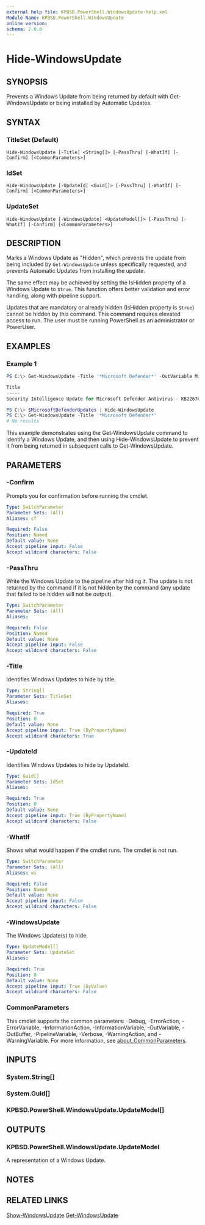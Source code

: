 ```yaml
---
external help file: KPBSD.PowerShell.WindowsUpdate-help.xml
Module Name: KPBSD.PowerShell.WindowsUpdate
online version:
schema: 2.0.0
---
```


# Hide-WindowsUpdate

## SYNOPSIS
Prevents a Windows Update from being returned by default with Get-WindowsUpdate or being installed by Automatic Updates.

## SYNTAX

### TitleSet (Default)
```
Hide-WindowsUpdate [-Title] <String[]> [-PassThru] [-WhatIf] [-Confirm] [<CommonParameters>]
```

### IdSet
```
Hide-WindowsUpdate [-UpdateId] <Guid[]> [-PassThru] [-WhatIf] [-Confirm] [<CommonParameters>]
```

### UpdateSet
```
Hide-WindowsUpdate [-WindowsUpdate] <UpdateModel[]> [-PassThru] [-WhatIf] [-Confirm] [<CommonParameters>]
```

## DESCRIPTION
Marks a Windows Update as "Hidden", which prevents the update from being included by `Get-WindowsUpdate`
unless specifically requested, and prevents Automatic Updates from installing the update.

The same effect may be achieved by setting the IsHidden property of a Windows Update to `$true`. This
function offers better validation and error handling, along with pipeline support.

Updates that are mandatory or already hidden (IsHidden property is `$true`) cannot be hidden by this
command. This command requires elevated access to run. The user must be running PowerShell as an
administrator or PowerUser.

## EXAMPLES

### Example 1
```powershell
PS C:\> Get-WindowsUpdate -Title '*Microsoft Defender*' -OutVariable MicrosoftDefenderUpdates

Title                                                                                           UpdateId                             IsDownloaded IsInstalled IsMandatory
-----                                                                                           --------                             ------------ ----------- -----------
Security Intelligence Update for Microsoft Defender Antivirus - KB2267602 (Version 1.359.852.0) 8b90b97d-5c4d-44c9-89a1-0260a178d00e True         False       False

PS C:\> $MicrosoftDefenderUpdates | Hide-WindowsUpdate
PS C:\> Get-WindowsUpdate -Title '*Microsoft Defender*'
# No results
```

This example demonstrates using the Get-WindowsUpdate command to identify a Windows Update, and then using
Hide-WindowsUpdate to prevent it from being returned in subsequent calls to Get-WindowsUpdate.

## PARAMETERS

### -Confirm
Prompts you for confirmation before running the cmdlet.

```yaml
Type: SwitchParameter
Parameter Sets: (All)
Aliases: cf

Required: False
Position: Named
Default value: None
Accept pipeline input: False
Accept wildcard characters: False
```

### -PassThru
Write the Windows Update to the pipeline after hiding it. The update is not returned by the command
if it is not hidden by the command (any update that failed to be hidden will not be output).

```yaml
Type: SwitchParameter
Parameter Sets: (All)
Aliases:

Required: False
Position: Named
Default value: None
Accept pipeline input: False
Accept wildcard characters: False
```

### -Title
Identifies Windows Updates to hide by title.

```yaml
Type: String[]
Parameter Sets: TitleSet
Aliases:

Required: True
Position: 0
Default value: None
Accept pipeline input: True (ByPropertyName)
Accept wildcard characters: True
```

### -UpdateId
Identifies Windows Updates to hide by UpdateId.

```yaml
Type: Guid[]
Parameter Sets: IdSet
Aliases:

Required: True
Position: 0
Default value: None
Accept pipeline input: True (ByPropertyName)
Accept wildcard characters: False
```

### -WhatIf
Shows what would happen if the cmdlet runs.
The cmdlet is not run.

```yaml
Type: SwitchParameter
Parameter Sets: (All)
Aliases: wi

Required: False
Position: Named
Default value: None
Accept pipeline input: False
Accept wildcard characters: False
```

### -WindowsUpdate
The Windows Update(s) to hide.

```yaml
Type: UpdateModel[]
Parameter Sets: UpdateSet
Aliases:

Required: True
Position: 0
Default value: None
Accept pipeline input: True (ByValue)
Accept wildcard characters: False
```

### CommonParameters
This cmdlet supports the common parameters: -Debug, -ErrorAction, -ErrorVariable, -InformationAction, -InformationVariable, -OutVariable, -OutBuffer, -PipelineVariable, -Verbose, -WarningAction, and -WarningVariable. For more information, see [about_CommonParameters](http://go.microsoft.com/fwlink/?LinkID=113216).

## INPUTS

### System.String[]

### System.Guid[]

### KPBSD.PowerShell.WindowsUpdate.UpdateModel[]

## OUTPUTS

### KPBSD.PowerShell.WindowsUpdate.UpdateModel
A representation of a Windows Update.

## NOTES

## RELATED LINKS
[Show-WindowsUpdate](./Show-WindowsUpdate.md)
[Get-WindowsUpdate](./Get-WindowsUpdate.md)